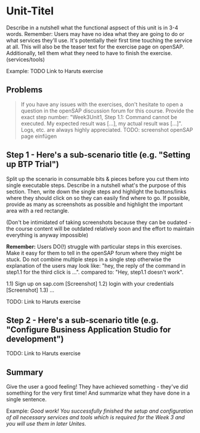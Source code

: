 # Unit-Titel

Describe in a nutshell what the functional aspsect of this unit is in 3-4 words. Remember: Users may have no idea what they are going to do or what services they'll use. It's potentially their first time touching the service at all. This will also be the teaser text for the exercise page on openSAP. Additionally, tell them what they need to have to finish the exercise. (services/tools)

Example: 
TODO Link to Haruts exercise

## Problems
> If you have any issues with the exercises, don't hesitate to open a question in the openSAP discussion forum for this course. Provide the exact step number: "Week3Unit1, Step 1.1: Command cannot be executed. My expected result was [...], my actual result was [...]". Logs, etc. are always highly appreciated. 
> TODO: screenshot openSAP page einfügen

## Step 1 - Here's a sub-scenario title (e.g. "Setting up BTP Trial")

Split up the scenario in consumable bits & pieces before you cut them into single executable steps. Describe in a nutshell what's the purpose of this section. Then, write down the single steps and highlight the buttons/links where they should click on so they can easily find where to go. If possible, provide as many as screenshots as possible and highlight the important area with a red rectangle. 

(Don't be intimidated of taking screenshots because they can be oudated - the course content will be outdated relatively soon and the effort to maintain everything is anyway impossible)

**Remember:** Users DO(!) struggle with particular steps in this exercises. Make it easy for them to tell in the openSAP forum where they might be stuck. Do not combine multiple steps in a single step otherwise the explanation of the users may look like: "hey, the reply of the command in step1.1 for the third click is ...". compared to: "Hey, step1.1 doesn't work". 

1.1) Sign up on sap.com 
     [Screenshot]
1.2) login with your credentials
     [Screenshot]
1.3) ...
   
TODO: Link to Haruts exercise

## Step 2 - Here's a sub-scenario title (e.g. "Configure Business Application Studio for development")

TODO: Link to Haruts exercise

## Summary

Give the user a good feeling! They have achieved something - they've did something for the very first time! And summarize what they have done in a single sentence. 

Example: 
*Good work!
You successfully finished the setup and configuration of all necessary services and tools which is required for the Week 3 and you will use them in later Unites.*



